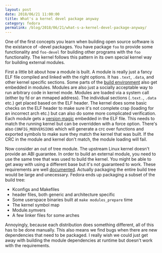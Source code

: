 ```yaml
---
layout: post
date: 2018/06/21 11:00:00
title: What's a kernel devel package anyway
category: fedora
permalink: /blog/2018/06/21/what-s-a-kernel-devel-package-anyway/
---
```

One of the first concepts you learn when building open source software is the
existance of -devel packages. You have package `foo` to provide some
functionality and `foo-devel` for building other programs with the `foo`
functionality. The kernel follows this pattern in its own special kernel
way for building external modules.

First a little bit about how a module is built. A module is really just a
fancy ELF file compiled and linked with the right options. It has `.text`,
`.data`, and other kernel specific sections.
Some parts of the [build environment](https://www.labbott.name/blog/2018/06/01/more-kbuild-for-reproducible-builds/)
also get embedded in modules. Modules are also just a socially acceptable way
to run arbitrary code in kernel mode. Modules are loaded via
a system call (either by fd or an mmaped address). The individual sections
(`.text.`, `.data` etc.) get placed based on the ELF header. The kernel
does some basic checks on the ELF header to make sure it's not complete
crap (loading for an incorrect arch etc.) but can also do some more complicated
verification. Each module gets a [version magic](https://git.kernel.org/pub/scm/linux/kernel/git/torvalds/linux.git/tree/include/linux/vermagic.h#n35)
embedded in the ELF file. This needs to match the running kernel but can be
overridden with a force option. There's also `CONFIG_MODVERSIONS` which will
generate a crc over functions and exported symbols to make sure they match
the kernel that was built. If the CRC in the module and kernel don't match,
the module loading will fail.

Now consider an out of tree module. The upstream Linux kernel
doesn't provide an ABI guarantee. In order to build an external module, you
need to use the same tree that was used to build the kernel. You might be able
to get away with using a different base but it's not guaranteed to work.
These requirements are well [documented](https://git.kernel.org/pub/scm/linux/kernel/git/torvalds/linux.git/tree/Documentation/kbuild/modules.txt#n51).
Actually packaging the entire build tree would be large and unecessary. Fedora
ends up packaging a subset of the build tree:

- Kconfigs and Makefiles
- header files, both generic and architecture specific
- Some userspace binaries built at `make modules_prepare` time
- The kernel symbol map
- Module.symvers
- A few linker files for some arches

Annoyingly, because each distribution does something different, all of this
has to be done manually. This also means we find bugs when there are new
dependencies that need to be packaged. I really wish we could just get away
with building the module dependencies at runtime but doesn't work with the
requirements.
